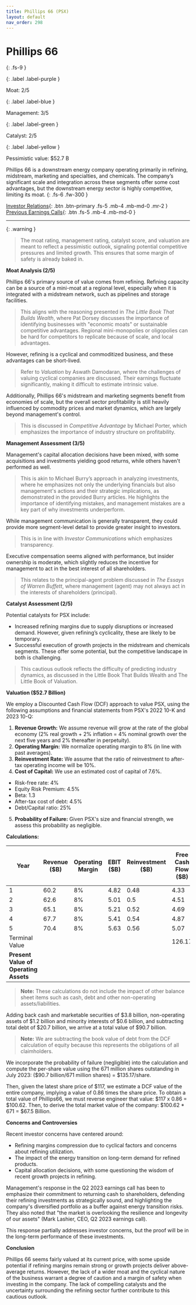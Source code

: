 ```yaml
---
title: Phillips 66 (PSX)
layout: default
nav_order: 298
---
```


# Phillips 66
{: .fs-9 }

{: .label .label-purple }

Moat: 2/5

{: .label .label-blue }

Management: 3/5

{: .label .label-green }

Catalyst: 2/5

{: .label .label-yellow }

Pessimistic value: $52.7 B

Phillips 66 is a downstream energy company operating primarily in refining, midstream, marketing and specialties, and chemicals.  The company’s significant scale and integration across these segments offer some cost advantages, but the downstream energy sector is highly competitive, limiting its moat.
{: .fs-6 .fw-300 }

[Investor Relations](https://www.google.com/search?q=PSX+investor+relations){: .btn .btn-primary .fs-5 .mb-4 .mb-md-0 .mr-2 }
[Previous Earnings Calls](https://discountingcashflows.com/company/PSX/transcripts/){: .btn .fs-5 .mb-4 .mb-md-0 }

---

{: .warning } 
>The moat rating, management rating, catalyst score, and valuation are meant to reflect a pessimistic outlook, signaling potential competitive pressures and limited growth. This ensures that some margin of safety is already baked in.


**Moat Analysis (2/5)**

Phillips 66's primary source of value comes from refining. Refining capacity can be a source of a mini-moat at a regional level, especially when it is integrated with a midstream network, such as pipelines and storage facilities.
> This aligns with the reasoning presented in *The Little Book That Builds Wealth*, where Pat Dorsey discusses the importance of identifying businesses with "economic moats" or sustainable competitive advantages. Regional mini-monopolies or oligopolies can be hard for competitors to replicate because of scale, and local advantages. 


However, refining is a cyclical and commoditized business, and these advantages can be short-lived.
> Refer to *Valuation* by Aswath Damodaran, where the challenges of valuing cyclical companies are discussed. Their earnings fluctuate significantly, making it difficult to estimate intrinsic value.

Additionally, Phillips 66's midstream and marketing segments benefit from economies of scale, but the overall sector profitability is still heavily influenced by commodity prices and market dynamics, which are largely beyond management's control.
> This is discussed in *Competitive Advantage* by Michael Porter, which emphasizes the importance of industry structure on profitability.

**Management Assessment (3/5)**

Management's capital allocation decisions have been mixed, with some acquisitions and investments yielding good returns, while others haven't performed as well.
> This is akin to Michael Burry’s approach in analyzing investments, where he emphasizes not only the underlying financials but also management's actions and their strategic implications, as demonstrated in the provided Burry articles. He highlights the importance of identifying mistakes, and management mistakes are a key part of why investments underperform.


While management communication is generally transparent, they could provide more segment-level detail to provide greater insight to investors.
> This is in line with *Investor Communications* which emphasizes transparency.

Executive compensation seems aligned with performance, but insider ownership is moderate, which slightly reduces the incentive for management to act in the best interest of all shareholders. 
> This relates to the principal-agent problem discussed in *The Essays of Warren Buffett*, where management (agent) may not always act in the interests of shareholders (principal). 


**Catalyst Assessment (2/5)**

Potential catalysts for PSX include:
* Increased refining margins due to supply disruptions or increased demand. However, given refining’s cyclicality, these are likely to be temporary.
* Successful execution of growth projects in the midstream and chemicals segments. These offer some potential, but the competitive landscape in both is challenging.
> This cautious outlook reflects the difficulty of predicting industry dynamics, as discussed in the Little Book That Builds Wealth and The Little Book of Valuation.


**Valuation ($52.7 Billion)**

We employ a Discounted Cash Flow (DCF) approach to value PSX, using the following assumptions and financial statements from PSX's 2022 10-K and 2023 10-Q:

1. **Revenue Growth:** We assume revenue will grow at the rate of the global economy (2% real growth + 2% inflation = 4% nominal growth over the next five years and 2% thereafter in perpetuity). 
2. **Operating Margin:** We normalize operating margin to 8% (in line with past averages).
3. **Reinvestment Rate:** We assume that the ratio of reinvestment to after-tax operating income will be 10%.
4. **Cost of Capital:** We use an estimated cost of capital of 7.6%. 
  - Risk-free rate: 4%
  - Equity Risk Premium: 4.5%
  - Beta: 1.3
  - After-tax cost of debt: 4.5%
  - Debt/Capital ratio: 25%
5. **Probability of Failure:** Given PSX's size and financial strength, we assess this probability as negligible.


**Calculations:**

| Year | Revenue ($B) | Operating Margin | EBIT ($B) | Reinvestment ($B) | Free Cash Flow ($B) | Discount Factor | PV of Free Cash Flow ($B) |
|---|---|---|---|---|---|---|---|
| 1 | 60.2 | 8% | 4.82 | 0.48 | 4.33 | 0.929 | 4.03 |
| 2 | 62.6 | 8% | 5.01 | 0.5 | 4.51 | 0.863 | 3.89 |
| 3 | 65.1 | 8% | 5.21 | 0.52 | 4.69 | 0.801 | 3.76 |
| 4 | 67.7 | 8% | 5.41 | 0.54 | 4.87 | 0.743 | 3.62 |
| 5 | 70.4 | 8% | 5.63 | 0.56 | 5.07 | 0.689 | 3.49 |
| Terminal Value |  |  |  |  | 126.17 | 0.689 | 87.00|
| **Present Value of Operating Assets** |  |  |  |  |  |  | **105.80** |


> **Note:** These calculations do not include the impact of other balance sheet items such as cash, debt and other non-operating assets/liabilities.

Adding back cash and marketable securities of $3.8 billion, non-operating assets of $1.2 billion and minority interests of $0.6 billion, and subtracting total debt of $20.7 billion, we arrive at a total value of $90.7 billion. 

> **Note:** We are subtracting the book value of debt from the DCF calculation of equity because this represents the obligations of all claimholders.

We incorporate the probability of failure (negligible) into the calculation and compute the per-share value using the 671 million shares outstanding in July 2023: ($90.7 billion/671 million shares) = $135.17/share. 

Then, given the latest share price of $117, we estimate a DCF value of the entire company, implying a value of 0.86 times the share price. To obtain a total value of Phillips66, we must reverse engineer that value: $117 x 0.86 = $100.62. Then, to derive the total market value of the company: $100.62 \* 671 = $67.5 Billion.  

**Concerns and Controversies**

Recent investor concerns have centered around:
* Refining margins compression due to cyclical factors and concerns about refining utilization.
* The impact of the energy transition on long-term demand for refined products.
* Capital allocation decisions, with some questioning the wisdom of recent growth projects in refining.

Management's response in the Q2 2023 earnings call has been to emphasize their commitment to returning cash to shareholders, defending their refining investments as strategically sound, and highlighting the company's diversified portfolio as a buffer against energy transition risks. They also noted that "the market is overlooking the resilience and longevity of our assets" (Mark Lashier, CEO, Q2 2023 earnings call).  

This response partially addresses investor concerns, but the proof will be in the long-term performance of these investments.

**Conclusion**

Phillips 66 seems fairly valued at its current price, with some upside potential if refining margins remain strong or growth projects deliver above-average returns. However, the lack of a wider moat and the cyclical nature of the business warrant a degree of caution and a margin of safety when investing in the company.  The lack of compelling catalysts and the uncertainty surrounding the refining sector further contribute to this cautious outlook.
